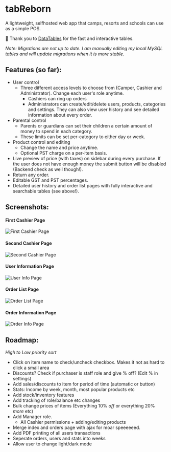 # tabReborn

A lightweight, selfhosted web app that camps, resorts and schools can use as a simple POS.

:raised_hands: Thank you to [DataTables](https://datatables.net) for the fast and interactive tables.

*Note: Migrations are not up to date. I am manually editing my local MySQL tables and will update migrations when it is more stable.*

## Features (so far):

- User control
    - Three different access levels to choose from (Camper, Cashier and Administrator). Change each user's role anytime.
        - Cashiers can ring up orders
        - Administrators can create/edit/delete users, products, categories and settings. They can also view user history and see detailed information about every order.
- Parental control
    - Parents or guardians can set their children a certain amount of money to spend in each category.
    - These limits can be set per-category to either day or week.
- Product control and editing
    - Change the name and price anytime.
    - Optional PST charge on a per-item basis.
- Live preview of price (with taxes) on sidebar during every purchase. If the user does not have enough money the submit button will be disabled (Backend check as well though!).
- Return any order.
- Editable GST and PST percentages.
- Detailed user history and order list pages with fully interactive and searchable tables (see above!).

## Screenshots:

#### First Cashier Page
![First Cashier Page](https://images.tadhgboyle.dev/scrn135552.png)

#### Second Cashier Page
![Second Cashier Page](https://images.tadhgboyle.dev/scrn135623.png)

#### User Information Page
![User Info Page](https://images.tadhgboyle.dev/scrn135504.png)

#### Order List Page
![Order List Page](https://images.tadhgboyle.dev/scrn135734.png)

#### Order Information Page
![Order Info Page](https://images.tadhgboyle.dev/scrn185343.png)

## Roadmap:

*High to Low priority sort*
- Click on item name to check/uncheck checkbox. Makes it not as hard to click a small area
- Discounts? Check if purchaser is staff role and give % off? (Edit % in settings)
- Add sales/discounts to item for period of time (automatic or button)
- Stats: Income by week, month, most popular products etc
- Add stock/inventory features
- Add tracking of role/balance etc changes
- Bulk change prices of items (Everything 10% *off* or everything 20% *more* etc)
- Add Manager role.
    - All Cashier permissions + adding/editing products
- Merge index and orders page with ajax for moar speeeeeed.
- Add PDF printing of all users transactions
- Seperate orders, users and stats into weeks
- Allow user to change light/dark mode